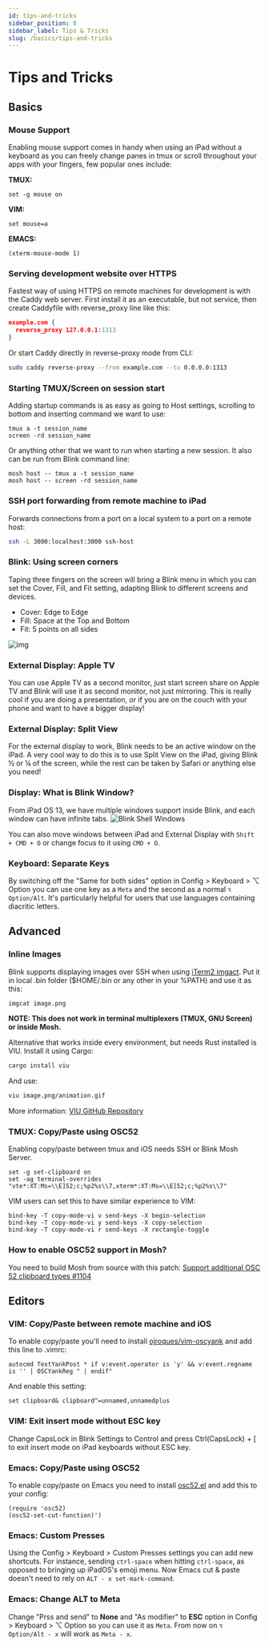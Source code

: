 ```yaml
---
id: tips-and-tricks
sidebar_position: 8
sidebar_label: Tips & Tricks
slug: /basics/tips-and-tricks
---
```


# Tips and Tricks

## Basics 

### Mouse Support

Enabling mouse support comes in handy when using an iPad without a keyboard as you can freely change panes in tmux or scroll throughout your apps with your fingers, few popular ones include:

**TMUX:**
```tmux
set -g mouse on
```

**VIM:**
```vim
set mouse=a
```

**EMACS:**
```emacs
(xterm-mouse-mode 1)
```

### Serving development website over HTTPS

Fastest way of using HTTPS on remote machines for development is with the Caddy web server. First install it as an executable, but not service, then create Caddyfile with reverse_proxy line like this:

```json
example.com {
  reverse_proxy 127.0.0.1:1313
}
```

Or start Caddy directly in reverse-proxy mode from CLI:

```bash
sudo caddy reverse-proxy --from example.com --to 0.0.0.0:1313
```

### Starting TMUX/Screen on session start

Adding startup commands is as easy as going to Host settings, scrolling to bottom and inserting command we want to use:

```shell
tmux a -t session_name
screen -rd session_name
```
Or anything other that we want to run when starting a new session. It also can be run from Blink command line:
```shell
mosh host -- tmux a -t session_name
mosh host -- screen -rd session_name
```

### SSH port forwarding from remote machine to iPad

Forwards connections from a port on a local system to a port on a remote host:

```bash
ssh -L 3000:localhost:3000 ssh-host
```
### Blink: Using screen corners

Taping three fingers on the screen will bring a Blink menu in which you can set the Cover, Fill, and Fit setting, adapting Blink to different screens and devices.

- Cover: Edge to Edge
- Fill: Space at the Top and Bottom
- Fit: 5 points on all sides

![img](tips-and-tricks/Cover-Fill-Fit.png)

### External Display: Apple TV

You can use Apple TV as a second monitor, just start screen share on Apple TV and Blink will use it as second monitor, not just mirroring. This is really cool if you are doing a presentation, or if you are on the couch with your phone and want to have a bigger display!

### External Display: Split View

For the external display to work, Blink needs to be an active window on the iPad. A very cool way to do this is to use Split View on the iPad, giving Blink ½ or ¼ of the screen, while the rest can be taken by Safari or anything else you need!

### Display: What is Blink Window? 

From iPad OS 13, we have multiple windows support inside Blink, and each window can have infinite tabs. 
![Blink Shell Windows](tips-and-tricks/windows.png)

You can also move windows between iPad and External Display with `Shift + CMD + O` or change focus to it using `CMD + O`.

### Keyboard: Separate Keys

By switching off the "Same for both sides" option in Config > Keyboard > ⌥ Option you can use one key as a `Meta` and the second as a normal `⌥ Option/Alt`. It's particularly helpful for users that use languages containing diacritic letters.

## Advanced

### Inline Images

Blink supports displaying images over SSH when using [iTerm2 imgact](https://iterm2.com/utilities/imgcat). Put it in local .bin folder ($HOME/.bin or any other in your %PATH) and use it as this:

```bash
imgcat image.png
```

**NOTE: This does not work in terminal multiplexers (TMUX, GNU Screen) or inside Mosh.**

Alternative that works inside every environment, but needs Rust installed is VIU. Install it using Cargo:

```bash
cargo install viu
```
And use:

```bash
viu image.png/animation.gif
```
More information: [VIU GitHub Repository](https://github.com/atanunq/viu)

### TMUX: Copy/Paste using OSC52

Enabling copy/paste between tmux and iOS needs SSH or Blink Mosh Server.

```tmux
set -g set-clipboard on
set -ag terminal-overrides "vte*:XT:Ms=\\E]52;c;%p2%s\\7,xterm*:XT:Ms=\\E]52;c;%p2%s\\7"
```

VIM users can set this to have similar experience to VIM:

```tmux
bind-key -T copy-mode-vi v send-keys -X begin-selection
bind-key -T copy-mode-vi y send-keys -X copy-selection
bind-key -T copy-mode-vi r send-keys -X rectangle-toggle
```

### How to enable OSC52 support in Mosh?
You need to build Mosh from source with this patch: [Support additional OSC 52 clipboard types #1104](https://github.com/mobile-shell/mosh/pull/1104#issuecomment-710754740)

## Editors

### VIM: Copy/Paste between remote machine and iOS

To enable copy/paste you'll need to install [ojroques/vim-oscyank](https://github.com/ojroques/vim-oscyank) and add this line to .vimrc:

```vim
autocmd TextYankPost * if v:event.operator is 'y' && v:event.regname is '' | OSCYankReg " | endif"
```
And enable this setting:
```vim
set clipboard& clipboard^=unnamed,unnamedplus
```

### VIM: Exit insert mode without ESC key

Change CapsLock in Blink Settings to Control and press Ctrl(CapsLock) + [ to exit insert mode on iPad keyboards without ESC key.

### Emacs: Copy/Paste using OSC52

To enable copy/paste on Emacs you need to install [osc52.el](https://chromium.googlesource.com/apps/libapps/+/master/hterm/etc/osc52.el) and add this to your config:

```emacs
(require 'osc52)
(osc52-set-cut-function)')
```

### Emacs: Custom Presses

Using the Config > Keyboard > Custom Presses settings you can add new shortcuts. For instance, sending `ctrl-space` when hitting `ctrl-space`, as opposed to bringing up iPadOS's emoji menu. Now Emacs cut & paste doesn't need to rely on `ALT - x set-mark-command`.

### Emacs: Change ALT to Meta

Change "Prss and send" to **None** and "As modifier" to **ESC** option in Config > Keyboard > ⌥ Option so you can use it as `Meta`. From now on `⌥ Option/Alt - x` will work as `Meta - x`.

<div id="fyfk-widget"></div>
